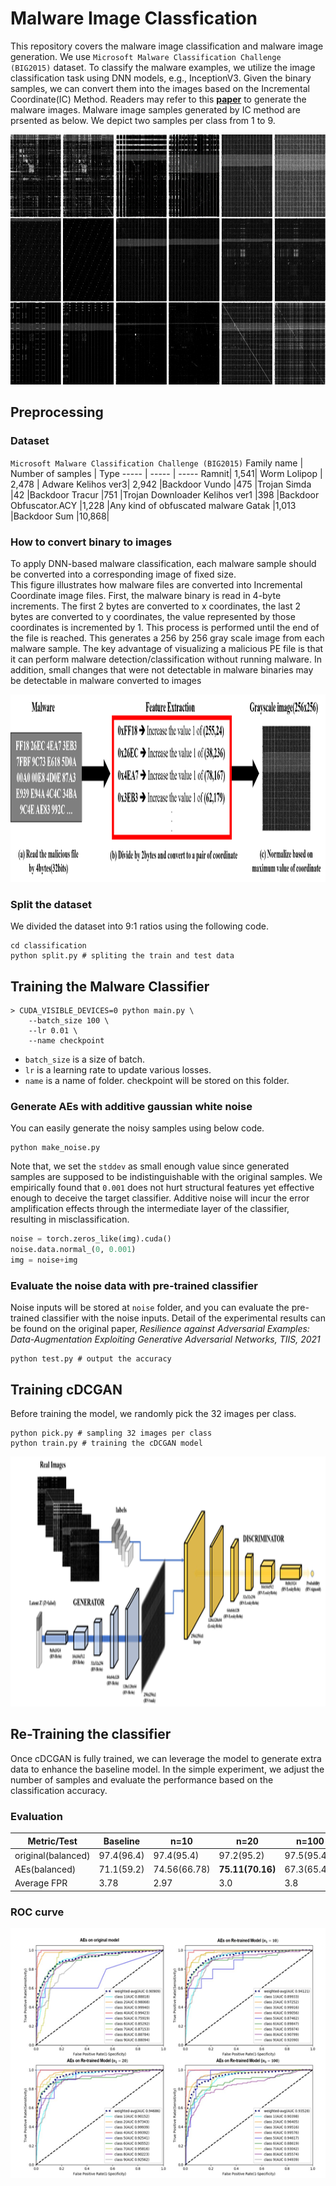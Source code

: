 # Malware Image Classfication

This repository covers the malware image classification and malware image generation.
We use `Microsoft Malware Classification Challenge (BIG2015)` dataset.
To classify the malware examples, we utilize the image classification task using DNN models, e.g., InceptionV3.
Given the binary samples, we can convert them into the images based on the Incremental Coordinate(IC) Method.
Readers may refer to this **[paper](https://scienceon.kisti.re.kr/srch/selectPORSrchArticle.do?cn=JAKO201823952425926&dbt=NART)** to generate the malware images.
Malware image samples generated by IC method are prsented as below. 
We depict two samples per class from 1 to 9.

<img src="https://github.com/Jeffkang-94/Resilience_against_AEs/blob/main/asset/malware%20samples.png" width="800" height="400">


## Preprocessing

### Dataset
`Microsoft Malware Classification Challenge (BIG2015)`
Family name | Number of samples | Type
----- | ----- | -----
Ramnit| 1,541| Worm
Lolipop | 2,478 | Adware
Kelihos ver3| 2,942 |Backdoor
Vundo |475 |Trojan
Simda |42 |Backdoor
Tracur |751 |Trojan Downloader
Kelihos ver1 |398 |Backdoor
Obfuscator.ACY |1,228 |Any kind of obfuscated malware
Gatak |1,013 |Backdoor
Sum |10,868| 


### How to convert binary to images
To apply DNN-based malware classification, each malware sample should be converted into
a corresponding image of fixed size.  
This figure illustrates how malware files are converted into Incremental Coordinate image files.
First, the malware binary is read in 4-byte increments. The first 2 bytes are converted to x coordinates, the last 2 bytes are converted to y coordinates, the value represented by those coordinates is incremented by 1. This process is performed until the end of the file is reached. This generates a 256 by 256 gray scale image from each malware sample. The key advantage of visualizing a malicious PE file is that it can perform malware detection/classification without running malware. In addition, small changes that were not detectable in malware binaries may be detectable in malware converted to images


<img src="https://github.com/Jeffkang-94/Resilience_against_AEs/blob/main/asset/convert.png" width="800" height="300">

### Split the dataset
We divided the dataset into 9:1 ratios using the following code.

```
cd classification
python split.py # spliting the train and test data
```

## Training the Malware Classifier
```
> CUDA_VISIBLE_DEVICES=0 python main.py \
    --batch_size 100 \
    --lr 0.01 \
    --name checkpoint
```
- `batch_size` is a size of batch.
- `lr` is a learning rate to update various losses.
- `name` is a name of folder. checkpoint will be stored on this folder.


### Generate AEs with additive gaussian white noise
You can easily generate the noisy samples using below code.
```
python make_noise.py
```
Note that, we set the `stddev` as small enough value since generated samples are supposed to be indistinguishable with the original samples.
We empirically found that `0.001` does not hurt structural features yet effective enough to deceive the target classifier.
Additive noise will incur the error amplification effects through the intermediate layer of the classifier, resulting in misclassification.
```python
noise = torch.zeros_like(img).cuda()
noise.data.normal_(0, 0.001)
img = noise+img
```

### Evaluate the noise data with pre-trained classifier
Noise inputs will be stored at `noise` folder, and you can evaluate the pre-trained classifier with the noise inputs.
Detail of the experimental results can be found on the original paper, *Resilience against Adversarial Examples:
Data-Augmentation Exploiting Generative Adversarial Networks, TIIS, 2021*
```
python test.py # output the accuracy
```



## Training cDCGAN

Before training the model, we randomly pick the 32 images per class.
```
python pick.py # sampling 32 images per class
python train.py # training the cDCGAN model
```

<img src="https://github.com/Jeffkang-94/Resilience_against_AEs/blob/main/asset/cDCGAN.png" width="800" height="400">


## Re-Training the classifier

Once cDCGAN is fully trained, we can leverage the model to generate extra data to enhance the baseline model.
In the simple experiment, we adjust the number of samples and evaluate the performance based on the classification accuracy.


### Evaluation 
Metric/Test | Baseline | n=10 | n=20 | n=100
----- | ----- | ----- | ----- | -----
original(balanced) | 97.4(96.4) | 97.4(95.4) | 97.2(95.2) | 97.5(95.4)
AEs(balanced) | 71.1(59.2) | 74.56(66.78) | **75.11(70.16)** | 67.3(65.41)
Average FPR | 3.78  | 2.97 | 3.0 | 3.8


### ROC curve
<img src="https://github.com/Jeffkang-94/Resilience_against_AEs/blob/main/asset/ROC%20curve.png" width="800" height="400">

